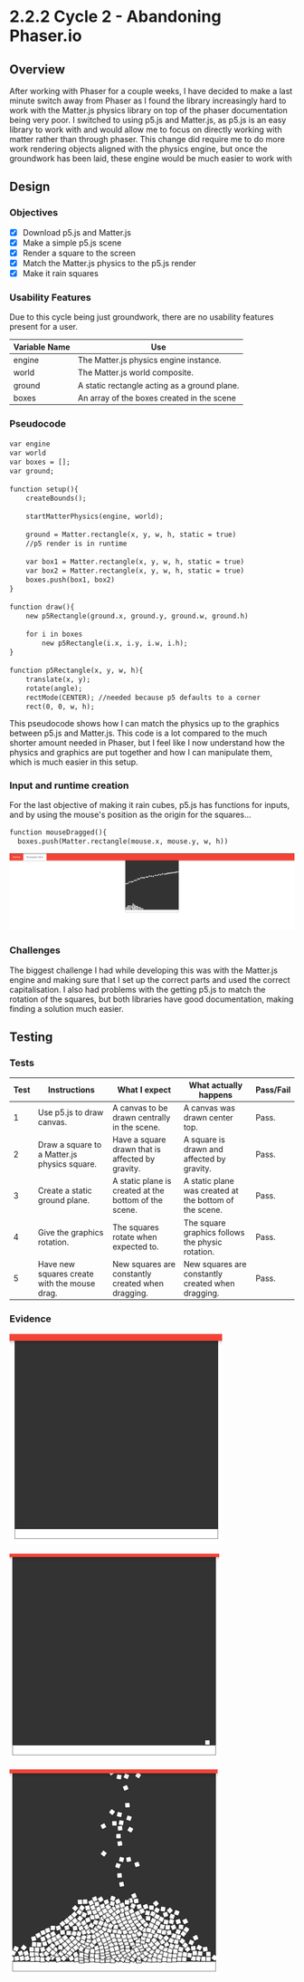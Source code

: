 # 2.2.2 Cycle 2 - Abandoning Phaser.io

## Overview

After working with Phaser for a couple weeks, I have decided to make a last minute switch away from Phaser as I found the library increasingly hard to work with the Matter.js physics library on top of the phaser documentation being very poor. I switched to using p5.js and Matter.js, as p5.js is an easy library to work with and would allow me to focus on directly working with matter rather than through phaser. This change did require me to do more work rendering objects aligned with the physics engine, but once the groundwork has been laid, these engine would be much easier to work with

## Design

### Objectives&#x20;

* [x] Download p5.js and Matter.js
* [x] Make a simple p5.js scene
* [x] Render a square to the screen
* [x] Match the Matter.js physics to the p5.js render
* [x] Make it rain squares

### Usability Features

Due to this cycle being just groundwork, there are no usability features present for a user.

| Variable Name | Use                                          |
| ------------- | -------------------------------------------- |
| engine        | The Matter.js physics engine instance.       |
| world         | The Matter.js world composite.               |
| ground        | A static rectangle acting as a ground plane. |
| boxes         | An array of the boxes created in the scene   |

### Pseudocode

```
var engine
var world
var boxes = [];
var ground;

function setup(){
    createBounds();
    
    startMatterPhysics(engine, world);
    
    ground = Matter.rectangle(x, y, w, h, static = true)
    //p5 render is in runtime
    
    var box1 = Matter.rectangle(x, y, w, h, static = true)
    var box2 = Matter.rectangle(x, y, w, h, static = true)
    boxes.push(box1, box2)
}

function draw(){   
    new p5Rectangle(ground.x, ground.y, ground.w, ground.h)
    
    for i in boxes
        new p5Rectangle(i.x, i.y, i.w, i.h);
}

function p5Rectangle(x, y, w, h){
    translate(x, y);
    rotate(angle);
    rectMode(CENTER); //needed because p5 defaults to a corner
    rect(0, 0, w, h);
```

This pseudocode shows how I can match the physics up to the graphics between p5.js and Matter.js. This code is a lot compared to the much shorter amount needed in Phaser, but I feel like I now understand how the physics and graphics are put together and how I can manipulate them, which is much easier in this setup.

### Input and runtime creation

For the last objective of making it rain cubes, p5.js has functions for inputs, and by using the mouse's position as the origin for the squares...

```
function mouseDragged(){
  boxes.push(Matter.rectangle(mouse.x, mouse.y, w, h))
```

![Falling squares](<../.gitbook/assets/image (3).png>)

### Challenges

The biggest challenge I had while developing this was with the Matter.js engine and making sure that I set up the correct parts and used the correct capitalisation. I also had problems with the getting p5.js to match the rotation of the squares, but both libraries have good documentation, making finding a solution much easier.

## Testing

### Tests

| Test | Instructions                                 | What I expect                                         | What actually happens                                  | Pass/Fail |
| ---- | -------------------------------------------- | ----------------------------------------------------- | ------------------------------------------------------ | --------- |
| 1    | Use p5.js to draw canvas.                    | A canvas to be drawn centrally in the scene.          | A canvas was drawn center top.                         | Pass.     |
| 2    | Draw a square to a Matter.js physics square. | Have a square drawn that is affected by gravity.      | A square is drawn and affected by gravity.             | Pass.     |
| 3    | Create a static ground plane.                | A static plane is created at the bottom of the scene. | A static plane was created at the bottom of the scene. | Pass.     |
| 4    | Give the graphics rotation.                  | The squares rotate when expected to.                  | The square graphics follows the physic rotation.       | Pass.     |
| 5    | Have new squares create with the mouse drag. | New squares are constantly created when dragging.     | New squares are constantly created when dragging.      | Pass.     |

### Evidence

![Ground plane in an empty scene.](<../.gitbook/assets/image (7) (1).png>)

![Single square rendered with physics.](<../.gitbook/assets/image (2) (1).png>)

![Raining squares (mouse is above scene view)](<../.gitbook/assets/image (4) (1).png>)
